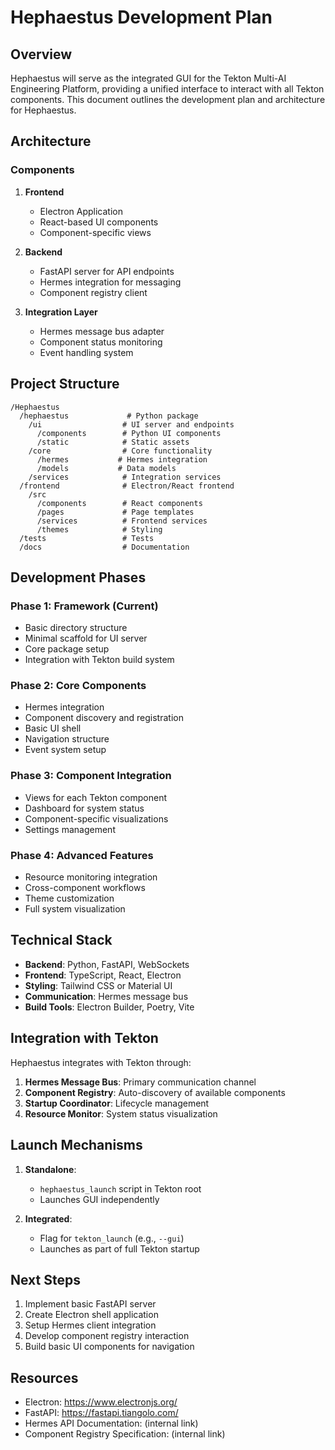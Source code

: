 # Hephaestus Development Plan

## Overview

Hephaestus will serve as the integrated GUI for the Tekton Multi-AI Engineering Platform, providing a unified interface to interact with all Tekton components. This document outlines the development plan and architecture for Hephaestus.

## Architecture

### Components

1. **Frontend**
   - Electron Application
   - React-based UI components
   - Component-specific views

2. **Backend**
   - FastAPI server for API endpoints
   - Hermes integration for messaging
   - Component registry client

3. **Integration Layer**
   - Hermes message bus adapter
   - Component status monitoring
   - Event handling system

## Project Structure

```
/Hephaestus
  /hephaestus             # Python package
    /ui                  # UI server and endpoints
      /components        # Python UI components
      /static            # Static assets
    /core                # Core functionality
      /hermes           # Hermes integration
      /models           # Data models
    /services            # Integration services
  /frontend              # Electron/React frontend
    /src
      /components        # React components
      /pages             # Page templates
      /services          # Frontend services
      /themes            # Styling
  /tests                 # Tests
  /docs                  # Documentation
```

## Development Phases

### Phase 1: Framework (Current)

- Basic directory structure
- Minimal scaffold for UI server
- Core package setup
- Integration with Tekton build system

### Phase 2: Core Components

- Hermes integration
- Component discovery and registration
- Basic UI shell
- Navigation structure
- Event system setup

### Phase 3: Component Integration

- Views for each Tekton component
- Dashboard for system status
- Component-specific visualizations
- Settings management

### Phase 4: Advanced Features

- Resource monitoring integration
- Cross-component workflows
- Theme customization
- Full system visualization

## Technical Stack

- **Backend**: Python, FastAPI, WebSockets
- **Frontend**: TypeScript, React, Electron
- **Styling**: Tailwind CSS or Material UI
- **Communication**: Hermes message bus
- **Build Tools**: Electron Builder, Poetry, Vite

## Integration with Tekton

Hephaestus integrates with Tekton through:

1. **Hermes Message Bus**: Primary communication channel
2. **Component Registry**: Auto-discovery of available components
3. **Startup Coordinator**: Lifecycle management
4. **Resource Monitor**: System status visualization

## Launch Mechanisms

1. **Standalone**:
   - `hephaestus_launch` script in Tekton root
   - Launches GUI independently

2. **Integrated**:
   - Flag for `tekton_launch` (e.g., `--gui`)
   - Launches as part of full Tekton startup

## Next Steps

1. Implement basic FastAPI server
2. Create Electron shell application
3. Setup Hermes client integration
4. Develop component registry interaction
5. Build basic UI components for navigation

## Resources

- Electron: https://www.electronjs.org/
- FastAPI: https://fastapi.tiangolo.com/
- Hermes API Documentation: (internal link)
- Component Registry Specification: (internal link)